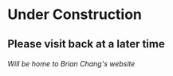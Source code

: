 # Under Construction

## Please visit back at a later time

###### Will be home to Brian Chang's website
